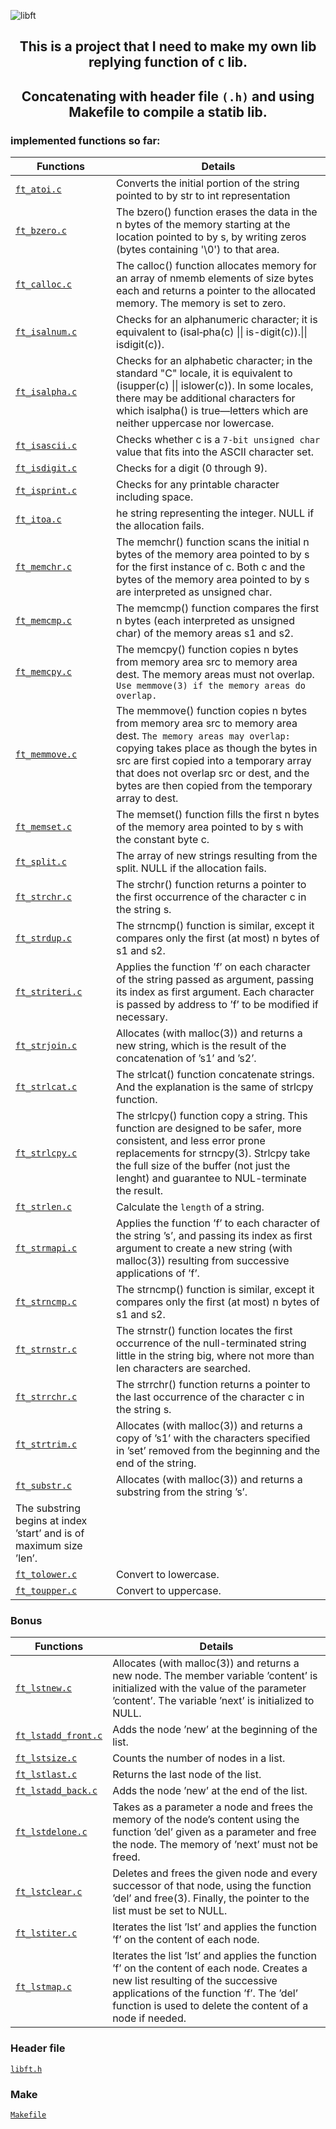 ![libft](../../../42-project-badges/blob/main/covers/cover-libft-bonus.png)

<div align='center'>
  
## This is a project that I need to make my own lib replying function of `C` lib.
## Concatenating with header file `(.h)` and using Makefile to compile a statib lib.
</div>

### implemented functions so far:
| Functions                        | Details                                                                                                                                                                                                                                                                                                |
|----------------------------------|--------------------------------------------|
| [`ft_atoi.c`](./ft_atoi.c)       | Converts the initial portion of the string pointed to by str to int representation|
| [`ft_bzero.c`](./ft_bzero.c)     | The bzero() function erases the data in the n bytes of the memory starting at the location pointed to by s, by writing zeros (bytes containing '\0') to that area.|
| [`ft_calloc.c`](./ft_calloc.c)   | The calloc() function allocates memory for an array of nmemb elements of size bytes each and returns a pointer to the allocated memory. The memory is set to zero.|
| [`ft_isalnum.c`](./ft_isalnum.c) | Checks for an alphanumeric character; it is equivalent to (isal‐pha(c) \|\| is-digit(c)).\|\| isdigit(c)).|
| [`ft_isalpha.c`](./ft_isalpha.c) | Checks for an alphabetic character; in the standard "C" locale,  it  is  equivalent  to (isupper(c)  \|\|  islower(c)). In some locales, there may be additional characters for which isalpha() is true—letters which are neither uppercase nor lowercase.|
| [`ft_isascii.c`](./ft_isascii.c) | Checks whether c is a `7‐bit unsigned char` value that fits into the ASCII character set.|
| [`ft_isdigit.c`](./ft_isdigit.c) | Checks for a digit (0 through 9).|
| [`ft_isprint.c`](/ft_isprint.c)  | Checks for any printable character including space.|
| [`ft_itoa.c`](/ft_itoa.c)        | he string representing the integer. NULL if the allocation fails.|
| [`ft_memchr.c`](./ft_memchr.c)   |  The  memchr()  function scans the initial n bytes of the memory area pointed to by s for the first instance of c. Both c and the bytes of the memory area pointed to by s are interpreted as unsigned char.|
| [`ft_memcmp.c`](./ft_memcmp.c)   | The memcmp() function compares the first n bytes (each interpreted as unsigned char) of the memory areas s1 and s2.|
| [`ft_memcpy.c`](./ft_memcpy.c)   | The memcpy() function copies n bytes from memory area src to memory area dest. The memory areas must not overlap. `Use memmove(3) if the memory areas do overlap.`|
| [`ft_memmove.c`](./ft_memmove.c) | The memmove() function copies n bytes from memory area src to memory area dest. `The memory areas may overlap:` copying takes place as though the bytes in src are first copied into a temporary array that does not overlap src or dest, and the bytes are then copied from the temporary array to dest. |
| [`ft_memset.c`](./ft_memset.c)   | The memset() function fills the first n bytes of the memory area pointed to by s with the constant byte c.|
| [`ft_split.c`](./ft_split.c)     | The array of new strings resulting from the split. NULL if the allocation fails.|
| [`ft_strchr.c`](./ft_strchr.c)   | The strchr() function returns a pointer to the first occurrence of the character c in the string s.|
| [`ft_strdup.c`](./ft_strdup.c)   | The strncmp() function  is similar, except it compares only the first (at most) n bytes of s1 and s2.|
| [`ft_striteri.c`](./ft_striteri.c) | Applies the function ’f’ on each character of the string passed as argument, passing its index as first argument. Each character is passed by address to ’f’ to be modified if necessary.
| [`ft_strjoin.c`](./ft_strjoin.c) | Allocates (with malloc(3)) and returns a new string, which is the result of the concatenation of ’s1’ and ’s2’.|
| [`ft_strlcat.c`](./ft_strlcat.c) | The strlcat() function concatenate strings. And the explanation is the same of strlcpy function.|
| [`ft_strlcpy.c`](./ft_strlcpy.c) | The strlcpy() function copy a string. This function are designed to be safer, more consistent, and less error prone replacements for strncpy(3). Strlcpy take the full size of the buffer (not just the lenght) and guarantee to NUL-terminate the result.|
| [`ft_strlen.c`](./ft_strlen.c)   | Calculate the `length` of a string.|
| [`ft_strmapi.c`](./ft_strmapi.c) | Applies the function ’f’ to each character of the string ’s’, and passing its index as first argument to create a new string (with malloc(3)) resulting from successive applications of ’f’.|
| [`ft_strncmp.c`](./ft_strncmp.c) | The strncmp() function  is similar, except it compares only the first (at most) n bytes of s1 and s2.|
| [`ft_strnstr.c`](./ft_strnstr.c) | The strnstr() function locates the first occurrence of the null-terminated string little in the string big, where not more than len characters are searched.|
| [`ft_strrchr.c`](./ft_strrchr.c) | The strrchr() function returns a pointer to the last occurrence of the character c in the string s.|
| [`ft_strtrim.c`](./ft_strtrim.c) | Allocates (with malloc(3)) and returns a copy of ’s1’ with the characters specified in ’set’ removed from the beginning and the end of the string.|
| [`ft_substr.c`](./ft_substr.c) | Allocates (with malloc(3)) and returns a substring from the string ’s’.
The substring begins at index ’start’ and is of maximum size ’len’.|
| [`ft_tolower.c`](./ft_tolower.c) | Convert to lowercase.|
| [`ft_toupper.c`](./ft_toupper.c) | Convert to uppercase.|

### Bonus
| Functions                        | Details                                                                                                                                                                                                                                                                                                |
|----------------------------------|--------------------------------------------|
| [`ft_lstnew.c`](./ft_lstnew.c) | Allocates (with malloc(3)) and returns a new node. The member variable ’content’ is initialized with the value of the parameter ’content’. The variable ’next’ is initialized to NULL.|
| [`ft_lstadd_front.c`](./ft_lstadd_front.c) | Adds the node ’new’ at the beginning of the list.|
| [`ft_lstsize.c`](./ft_lstsize.c) | Counts the number of nodes in a list.|
| [`ft_lstlast.c`](./ft_lstlast.c) | Returns the last node of the list.|
| [`ft_lstadd_back.c`](./ft_lstadd_back.c) | Adds the node ’new’ at the end of the list.|
| [`ft_lstdelone.c`](./ft_lstdelone.c) | Takes as a parameter a node and frees the memory of the node’s content using the function ’del’ given as a parameter and free the node. The memory of ’next’ must not be freed.|
| [`ft_lstclear.c`](./ft_lstclear.c) | Deletes and frees the given node and every successor of that node, using the function ’del’ and free(3). Finally, the pointer to the list must be set to NULL.|
| [`ft_lstiter.c`](./ft_lstiter.c) | Iterates the list ’lst’ and applies the function ’f’ on the content of each node.|
| [`ft_lstmap.c`](./ft_lstmap.c) | Iterates the list ’lst’ and applies the function ’f’ on the content of each node. Creates a new list resulting of the successive applications of the function ’f’. The ’del’ function is used to delete the content of a node if needed.|

### Header file
[`libft.h`](./libft.h)

### Make
[`Makefile`](./Makefile)
